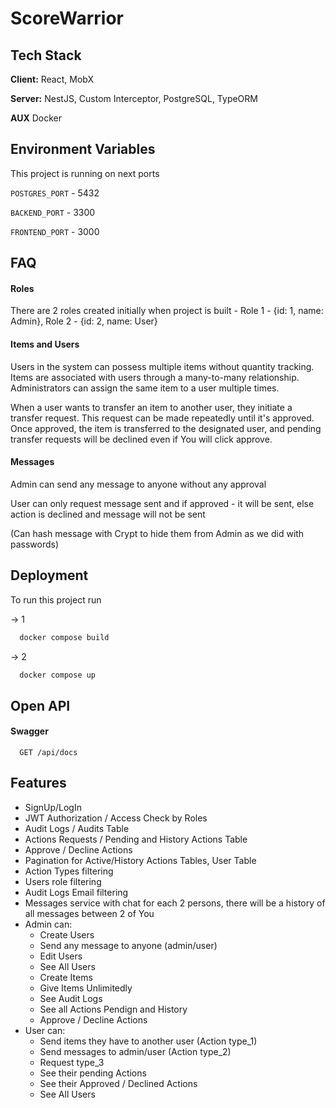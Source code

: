 
# ScoreWarrior




## Tech Stack

**Client:** React, MobX

**Server:** NestJS, Custom Interceptor, PostgreSQL, TypeORM

**AUX** Docker




## Environment Variables

This project is running on next ports

`POSTGRES_PORT` - 5432 

`BACKEND_PORT` - 3300

`FRONTEND_PORT` - 3000



## FAQ

#### Roles

There are 2 roles created initially when project is built - Role 1 - {id: 1, name: Admin}, Role 2 - {id: 2, name: User}

#### Items and Users

Users in the system can possess multiple items without quantity tracking. Items are associated with users through a many-to-many relationship. Administrators can assign the same item to a user multiple times.

When a user wants to transfer an item to another user, they initiate a transfer request. This request can be made repeatedly until it's approved. Once approved, the item is transferred to the designated user, and pending transfer requests will be declined even if You will click approve.

#### Messages 

Admin can send any message to anyone without any approval

User can only request message sent and if approved - it will be sent, else action is declined and message will not be sent

(Can hash message with Crypt to hide them from Admin as we did with passwords)


## Deployment

To run this project run

-> 1
```bash
  docker compose build
```
-> 2
```bash
  docker compose up
```




## Open API

#### Swagger

```http
  GET /api/docs
```


## Features

- SignUp/LogIn
- JWT Authorization / Access Check by Roles
- Audit Logs / Audits Table
- Actions Requests / Pending and History Actions Table
- Approve / Decline Actions
- Pagination for Active/History Actions Tables, User Table
- Action Types filtering
- Users role filtering
- Audit Logs Email filtering
- Messages service with chat for each 2 persons, there will be a history of all messages between 2 of You
- Admin can: 
    - Create Users
    - Send any message to anyone (admin/user)
    - Edit Users
    - See All Users
    - Create Items
    - Give Items Unlimitedly
    - See Audit Logs
    - See all Actions Pendign and History
    - Approve / Decline Actions
- User can: 
    - Send items they have to another user (Action type_1)
    - Send messages to admin/user (Action type_2)
    - Request type_3
    - See their pending Actions
    - See their Approved / Declined Actions
    - See All Users


